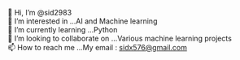 👋 Hi, I’m @sid2983<br>
👀 I’m interested in ...AI and Machine learning<br>
🌱 I’m currently learning ...Python<br>
💞️ I’m looking to collaborate on ...Various machine learning projects<br>
📫 How to reach me ...My email : sidx576@gmail.com<br>
